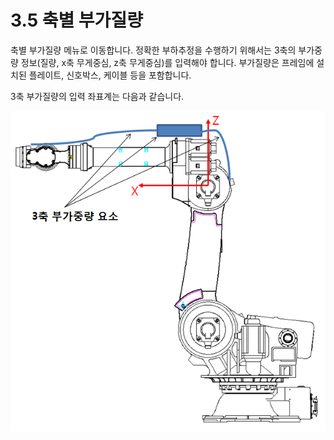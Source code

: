 # 3.5 축별 부가질량

축별 부가질량 메뉴로 이동합니다. 정확한 부하추정을 수행하기 위해서는 3축의 부가중량 정보(질량, x축 무게중심, z축 무게중심)를 입력해야 합니다. 부가질량은 프레임에 설치된 플레이트, 신호박스, 케이블 등을 포함합니다.

3축 부가질량의 입력 좌표계는 다음과 같습니다.

![그림 5 3축 부가중량 요소 및 좌표계](<../_assets/image_9.png>)
